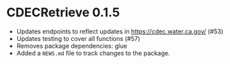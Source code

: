 # CDECRetrieve 0.1.5

* Updates endpoints to reflect updates in https://cdec.water.ca.gov/ (#53)
* Updates testing to cover all functions (#57)
* Removes package dependencies: glue
* Added a `NEWS.md` file to track changes to the package.

